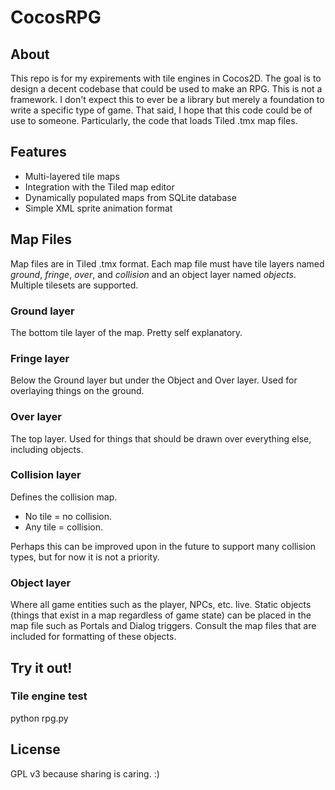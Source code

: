 CocosRPG
========

About
-----
This repo is for my expirements with tile engines in Cocos2D.
The goal is to design a decent codebase that could be used to make an RPG.
This is not a framework. I don't expect this to ever be a library but merely a foundation to write a specific type of game.
That said, I hope that this code could be of use to someone. Particularly, the code that loads Tiled .tmx map files.

Features
--------
* Multi-layered tile maps
* Integration with the Tiled map editor
* Dynamically populated maps from SQLite database
* Simple XML sprite animation format

Map Files
---------
Map files are in Tiled .tmx format.
Each map file must have tile layers named *ground*, *fringe*, *over*, and *collision* and an object layer named *objects*.
Multiple tilesets are supported.
### Ground layer
The bottom tile layer of the map. Pretty self explanatory.
### Fringe layer
Below the Ground layer but under the Object and Over layer.
Used for overlaying things on the ground.
### Over layer
The top layer.
Used for things that should be drawn over everything else, including objects.
### Collision layer
Defines the collision map.

* No tile = no collision.
* Any tile = collision.

Perhaps this can be improved upon in the future to support many collision types, but for now it is not a priority.
### Object layer
Where all game entities such as the player, NPCs, etc. live.
Static objects (things that exist in a map regardless of game state) can be placed in the map file such as Portals and Dialog triggers.
Consult the map files that are included for formatting of these objects.

Try it out!
-----------
### Tile engine test
python rpg.py

License
-------
GPL v3 because sharing is caring. :)
